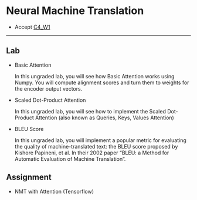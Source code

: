 # Neural Machine Translation

- Accept [C4_W1](https://classroom.github.com/a/8KAZv250)

---


## Lab

- Basic Attention

  In this ungraded lab, you will see how Basic Attention works using Numpy. You will compute alignment scores and turn them to weights for the encoder output vectors.
  
- Scaled Dot-Product Attention

  In this ungraded lab, you will see how to implement the Scaled Dot-Product Attention (also known as Queries, Keys, Values Attention)

- BLEU Score

  In this ungraded lab, you will implement a popular metric for evaluating the quality of machine-translated text: the BLEU score proposed by Kishore Papineni, et al. In their 2002 paper “BLEU: a Method for Automatic Evaluation of Machine Translation“.



## Assignment

- NMT with Attention (Tensorflow)
